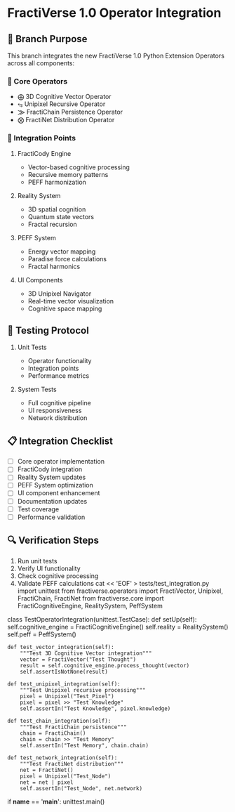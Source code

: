 # FractiVerse 1.0 Operator Integration

## 🔄 Branch Purpose
This branch integrates the new FractiVerse 1.0 Python Extension Operators across all components:

### 📌 Core Operators
- ⨁ 3D Cognitive Vector Operator
- ⥃ Unipixel Recursive Operator
- ⨠ FractiChain Persistence Operator
- ⨂ FractiNet Distribution Operator

### 🔄 Integration Points
1. FractiCody Engine
   - Vector-based cognitive processing
   - Recursive memory patterns
   - PEFF harmonization

2. Reality System
   - 3D spatial cognition
   - Quantum state vectors
   - Fractal recursion

3. PEFF System
   - Energy vector mapping
   - Paradise force calculations
   - Fractal harmonics

4. UI Components
   - 3D Unipixel Navigator
   - Real-time vector visualization
   - Cognitive space mapping

## 🚀 Testing Protocol
1. Unit Tests
   - Operator functionality
   - Integration points
   - Performance metrics

2. System Tests
   - Full cognitive pipeline
   - UI responsiveness
   - Network distribution

## 📋 Integration Checklist
- [ ] Core operator implementation
- [ ] FractiCody integration
- [ ] Reality System updates
- [ ] PEFF System optimization
- [ ] UI component enhancement
- [ ] Documentation updates
- [ ] Test coverage
- [ ] Performance validation

## 🔍 Verification Steps
1. Run unit tests
2. Verify UI functionality
3. Check cognitive processing
4. Validate PEFF calculations
cat << 'EOF' > tests/test_integration.py
import unittest
from fractiverse.operators import FractiVector, Unipixel, FractiChain, FractiNet
from fractiverse.core import FractiCognitiveEngine, RealitySystem, PeffSystem

class TestOperatorIntegration(unittest.TestCase):
    def setUp(self):
        self.cognitive_engine = FractiCognitiveEngine()
        self.reality = RealitySystem()
        self.peff = PeffSystem()
        
    def test_vector_integration(self):
        """Test 3D Cognitive Vector integration"""
        vector = FractiVector("Test Thought")
        result = self.cognitive_engine.process_thought(vector)
        self.assertIsNotNone(result)
        
    def test_unipixel_integration(self):
        """Test Unipixel recursive processing"""
        pixel = Unipixel("Test_Pixel")
        pixel = pixel >> "Test Knowledge"
        self.assertIn("Test Knowledge", pixel.knowledge)
        
    def test_chain_integration(self):
        """Test FractiChain persistence"""
        chain = FractiChain()
        chain = chain >> "Test Memory"
        self.assertIn("Test Memory", chain.chain)
        
    def test_network_integration(self):
        """Test FractiNet distribution"""
        net = FractiNet()
        pixel = Unipixel("Test_Node")
        net = net | pixel
        self.assertIn("Test_Node", net.network)

if __name__ == '__main__':
    unittest.main()

